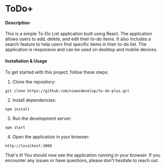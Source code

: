 # ToDo+

#### Description

This is a simple To-Do List application built using React. The application allows users to add, delete, and edit their to-do items. It also includes a search feature to help users find specific items in their to-do list. The application is responsive and can be used on desktop and mobile devices.

#### Installation & Usage

To get started with this project, follow these steps:

1. Clone the repository:

```
git clone https://github.com/viewsdevelop/to-do-plus.git
```

2. Install dependencies:

```
npm install
```

3. Run the development server:

```
npm start
```

4. Open the application in your browser:

```
http://localhost:3000
```

That's it! You should now see the application running in your browser. If you encounter any issues or have questions, please don't hesitate to reach out.
